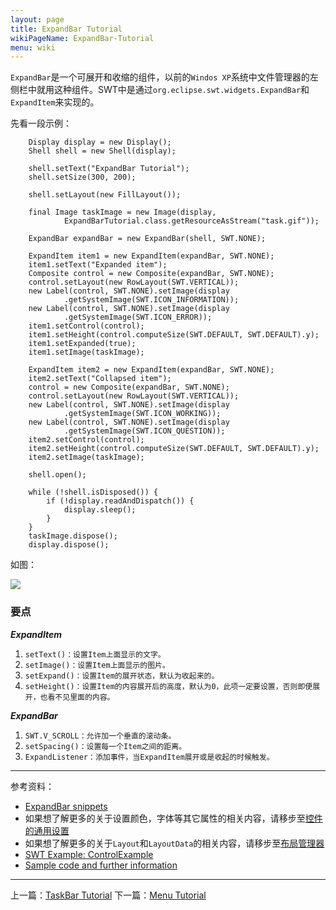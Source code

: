 ```yaml
---
layout: page
title: ExpandBar Tutorial
wikiPageName: ExpandBar-Tutorial
menu: wiki
---
```


`ExpandBar`是一个可展开和收缩的组件，以前的`Windos XP`系统中文件管理器的左侧栏中就用这种组件。SWT中是通过`org.eclipse.swt.widgets.ExpandBar`和`ExpandItem`来实现的。

先看一段示例：

		Display display = new Display();
		Shell shell = new Shell(display);

		shell.setText("ExpandBar Tutorial");
		shell.setSize(300, 200);

		shell.setLayout(new FillLayout());

		final Image taskImage = new Image(display,
				ExpandBarTutorial.class.getResourceAsStream("task.gif"));

		ExpandBar expandBar = new ExpandBar(shell, SWT.NONE);

		ExpandItem item1 = new ExpandItem(expandBar, SWT.NONE);
		item1.setText("Expanded item");
		Composite control = new Composite(expandBar, SWT.NONE);
		control.setLayout(new RowLayout(SWT.VERTICAL));
		new Label(control, SWT.NONE).setImage(display
				.getSystemImage(SWT.ICON_INFORMATION));
		new Label(control, SWT.NONE).setImage(display
				.getSystemImage(SWT.ICON_ERROR));
		item1.setControl(control);
		item1.setHeight(control.computeSize(SWT.DEFAULT, SWT.DEFAULT).y);
		item1.setExpanded(true);
		item1.setImage(taskImage);

		ExpandItem item2 = new ExpandItem(expandBar, SWT.NONE);
		item2.setText("Collapsed item");
		control = new Composite(expandBar, SWT.NONE);
		control.setLayout(new RowLayout(SWT.VERTICAL));
		new Label(control, SWT.NONE).setImage(display
				.getSystemImage(SWT.ICON_WORKING));
		new Label(control, SWT.NONE).setImage(display
				.getSystemImage(SWT.ICON_QUESTION));
		item2.setControl(control);
		item2.setHeight(control.computeSize(SWT.DEFAULT, SWT.DEFAULT).y);
		item2.setImage(taskImage);

		shell.open();

		while (!shell.isDisposed()) {
			if (!display.readAndDispatch()) {
				display.sleep();
			}
		}
		taskImage.dispose();
		display.dispose();

如图：

![]({{site.baseurl}}/wiki/images/image_swt_expandbar.png)

### 要点

_**ExpandItem**_

1. `setText()：设置Item上面显示的文字。`
2. `setImage()：设置Item上面显示的图片。`
3. `setExpand()：设置Item的展开状态，默认为收起来的。`
4. `setHeight()：设置Item的内容展开后的高度，默认为0，此项一定要设置，否则即便展开，也看不见里面的内容。`

_**ExpandBar**_

1. `SWT.V_SCROLL：允许加一个垂直的滚动条。`
2. `setSpacing()：设置每一个Item之间的距离。`
3. `ExpandListener：添加事件，当ExpandItem展开或是收起的时候触发。`

***
参考资料：
  * [ExpandBar snippets](http://www.eclipse.org/swt/snippets/#expandbar)
  * 如果想了解更多的关于设置颜色，字体等其它属性的相关内容，请移步至[控件的通用设置]({{site.baseurl}}/wiki/Common-Properties-Tutorial.html)
  * 如果想了解更多的关于`Layout`和`LayoutData`的相关内容，请移步至[布局管理器]({{site.baseurl}}/wiki/Layouts-Tutorial.html)
  * [SWT Example: ControlExample](http://www.eclipse.org/swt/examples.php)
  * [Sample code and further information](http://www.eclipse.org/swt/)

***

上一篇：[TaskBar Tutorial]({{site.baseurl}}/wiki/TaskBar-Tutorial.html)
下一篇：[Menu Tutorial]({{site.baseurl}}/wiki/Menu-Tutorial.html)
